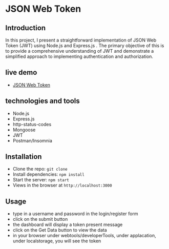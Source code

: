# JSON Web Token

## Introduction
In this project, I present a straightforward implementation of JSON Web Token (JWT) using Node.js and Express.js . The primary objective of this  is to provide a comprehensive understanding of JWT and demonstrate a simplified approach to implementing authentication and authorization.

## live demo
- [JSON Web Token](https://json-web-token-o5tp.onrender.com)

## technologies and tools
- Node.js
- Express.js
- http-status-codes
- Mongoose
- JWT
- Postman/Insomnia

## Installation
- Clone the repo: `git clone`
- Install dependencies: `npm install`
- Start the server: `npm start`
- Views in the browser at `http://localhost:3000`

## Usage
- type in a username and password in the login/register form
- click on the submit button
- the dashboard will display a token present message
- click on the Get Data button to view the data
- in your browser under webtools/developerTools, under applacation, under localstorage, you will see the token
